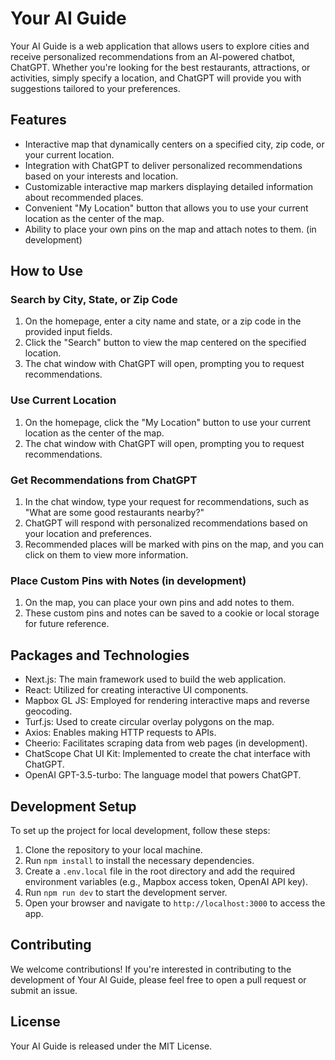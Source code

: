 # Your AI Guide

Your AI Guide is a web application that allows users to explore cities and receive personalized recommendations from an AI-powered chatbot, ChatGPT. Whether you're looking for the best restaurants, attractions, or activities, simply specify a location, and ChatGPT will provide you with suggestions tailored to your preferences.

## Features

- Interactive map that dynamically centers on a specified city, zip code, or your current location.
- Integration with ChatGPT to deliver personalized recommendations based on your interests and location.
- Customizable interactive map markers displaying detailed information about recommended places.
- Convenient "My Location" button that allows you to use your current location as the center of the map.
- Ability to place your own pins on the map and attach notes to them. (in development)

## How to Use

### Search by City, State, or Zip Code

1. On the homepage, enter a city name and state, or a zip code in the provided input fields.
2. Click the "Search" button to view the map centered on the specified location.
3. The chat window with ChatGPT will open, prompting you to request recommendations.

### Use Current Location

1. On the homepage, click the "My Location" button to use your current location as the center of the map.
2. The chat window with ChatGPT will open, prompting you to request recommendations.

### Get Recommendations from ChatGPT

1. In the chat window, type your request for recommendations, such as "What are some good restaurants nearby?"
2. ChatGPT will respond with personalized recommendations based on your location and preferences.
3. Recommended places will be marked with pins on the map, and you can click on them to view more information.

### Place Custom Pins with Notes (in development)

1. On the map, you can place your own pins and add notes to them.
2. These custom pins and notes can be saved to a cookie or local storage for future reference.

## Packages and Technologies

- Next.js: The main framework used to build the web application.
- React: Utilized for creating interactive UI components.
- Mapbox GL JS: Employed for rendering interactive maps and reverse geocoding.
- Turf.js: Used to create circular overlay polygons on the map.
- Axios: Enables making HTTP requests to APIs.
- Cheerio: Facilitates scraping data from web pages (in development).
- ChatScope Chat UI Kit: Implemented to create the chat interface with ChatGPT.
- OpenAI GPT-3.5-turbo: The language model that powers ChatGPT.

## Development Setup

To set up the project for local development, follow these steps:

1. Clone the repository to your local machine.
2. Run `npm install` to install the necessary dependencies.
3. Create a `.env.local` file in the root directory and add the required environment variables (e.g., Mapbox access token, OpenAI API key).
4. Run `npm run dev` to start the development server.
5. Open your browser and navigate to `http://localhost:3000` to access the app.

## Contributing

We welcome contributions! If you're interested in contributing to the development of Your AI Guide, please feel free to open a pull request or submit an issue.

## License

Your AI Guide is released under the MIT License.
